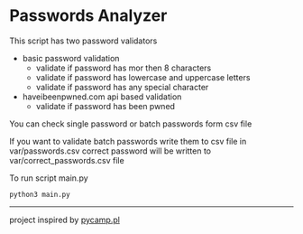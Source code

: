 # Passwords Analyzer

This script has two password validators
* basic password validation
    * validate if password has mor then 8 characters
    * validate if password has lowercase and uppercase letters
    * validate if password has any special character
* haveibeenpwned.com api based validation
  * validate if password has been pwned

You can check single password or batch passwords form csv file

If you want to validate batch passwords write them to csv file in var/passwords.csv
correct password will be written to var/correct_passwords.csv file
 
To run script main.py 

```python3 main.py```


---
project inspired by [pycamp.pl](https://www.pycamp.pl/)
